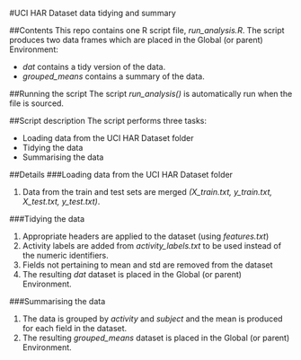 #UCI HAR Dataset data tidying and summary

##Contents
This repo contains one R script file, *run_analysis.R*.
The script produces two data frames which are placed in the Global (or parent) Environment:
- *dat* contains a tidy version of the data.
- *grouped_means* contains a summary of the data.

##Running the script
The script *run_analysis()* is automatically run when the file is sourced.

##Script description
The script performs three tasks:
- Loading data from the UCI HAR Dataset folder
- Tidying the data
- Summarising the data

##Details
###Loading data from the UCI HAR Dataset folder
1. Data from the train and test sets are merged *(X_train.txt, y_train.txt, X_test.txt, y_test.txt)*.

###Tidying the data
1. Appropriate headers are applied to the dataset (using *features.txt*)
2. Activity labels are added from *activity_labels.txt* to be used instead of the numeric identifiers.
3. Fields not pertaining to mean and std are removed from the dataset
4. The resulting *dat* dataset is placed in the Global (or parent) Environment.

###Summarising the data
1. The data is grouped by *activity* and *subject* and the mean is produced for each field in the dataset.
2. The resulting *grouped_means* dataset is placed in the Global (or parent) Environment.
